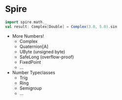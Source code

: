 # Spire

```scala
import spire.math._
val result: Complex[Double] = Complex(3.0, 5.0).sin
```

* More Numbers!
    * Complex
    * Quaternion[A]
    * UByte (unsigned byte)
    * SafeLong (overflow-proof)
    * FixedPoint
    * ...
* Number Typeclasses
    * Trig
    * Ring
    * Semigroup
    * ...
